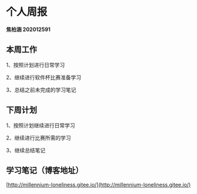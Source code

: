 # 个人周报

**焦柏涵 202012591**

## 本周工作

1、按照计划进行日常学习

2、继续进行软件杯比赛准备学习

3、总结之前未完成的学习笔记

## 下周计划

1、按照计划继续进行日常学习

2、继续进行比赛所需的学习

3、继续总结笔记

## 学习笔记（博客地址）

[http://millennium-loneliness.gitee.io/](http://millennium-loneliness.gitee.io/)